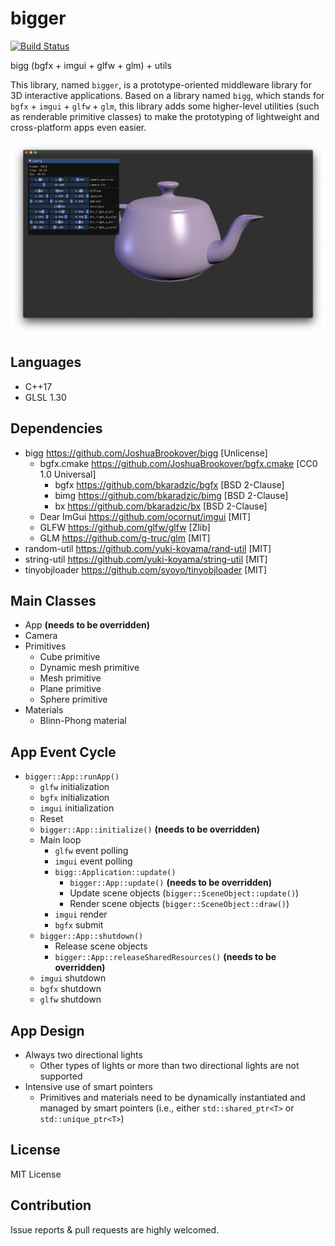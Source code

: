 # bigger

[![Build Status](https://travis-ci.com/yuki-koyama/bigger.svg?branch=master)](https://travis-ci.com/yuki-koyama/bigger)

bigg (bgfx + imgui + glfw + glm) + utils

This library, named `bigger`, is a prototype-oriented middleware library for 3D interactive applications. Based on a library named `bigg`, which stands for `bgfx` + `imgui` + `glfw` + `glm`, this library adds some higher-level utilities (such as renderable primitive classes) to make the prototyping of lightweight and cross-platform apps even easier.

![](./docs/screen_shot.png)

## Languages

- C++17
- GLSL 1.30

## Dependencies

- bigg <https://github.com/JoshuaBrookover/bigg> [Unlicense]
  - bgfx.cmake <https://github.com/JoshuaBrookover/bgfx.cmake> [CC0 1.0 Universal]
    - bgfx <https://github.com/bkaradzic/bgfx> [BSD 2-Clause]
    - bimg <https://github.com/bkaradzic/bimg> [BSD 2-Clause]
    - bx <https://github.com/bkaradzic/bx> [BSD 2-Clause]
  - Dear ImGui <https://github.com/ocornut/imgui> [MIT]
  - GLFW <https://github.com/glfw/glfw> [Zlib]
  - GLM <https://github.com/g-truc/glm> [MIT]
- random-util <https://github.com/yuki-koyama/rand-util> [MIT]
- string-util <https://github.com/yuki-koyama/string-util> [MIT]
- tinyobjloader <https://github.com/syoyo/tinyobjloader> [MIT]

## Main Classes

- App __(needs to be overridden)__
- Camera
- Primitives
  - Cube primitive
  - Dynamic mesh primitive
  - Mesh primitive
  - Plane primitive
  - Sphere primitive
- Materials
  - Blinn-Phong material

## App Event Cycle

- `bigger::App::runApp()`
  - `glfw` initialization
  - `bgfx` initialization
  - `imgui` initialization
  - Reset
  - `bigger::App::initialize()` __(needs to be overridden)__
  - Main loop
    - `glfw` event polling
    - `imgui` event polling
    - `bigg::Application::update()`
      - `bigger::App::update()` __(needs to be overridden)__
      - Update scene objects (`bigger::SceneObject::update()`)
      - Render scene objects (`bigger::SceneObject::draw()`)
    - `imgui` render
    - `bgfx` submit
  - `bigger::App::shutdown()`
    - Release scene objects
    - `bigger::App::releaseSharedResources()` __(needs to be overridden)__
  - `imgui` shutdown
  - `bgfx` shutdown
  - `glfw` shutdown

## App Design

- Always two directional lights
  - Other types of lights or more than two directional lights are not supported
- Intensive use of smart pointers
  - Primitives and materials need to be dynamically instantiated and managed by smart pointers (i.e., either `std::shared_ptr<T>` or `std::unique_ptr<T>`)

## License

MIT License

## Contribution

Issue reports & pull requests are highly welcomed.

